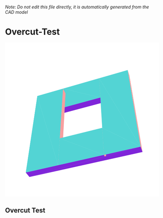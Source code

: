 ###### Note: Do not edit this file directly, it is automatically generated from the CAD model

# Overcut-Test

![](/project.svg)

## Overcut Test


